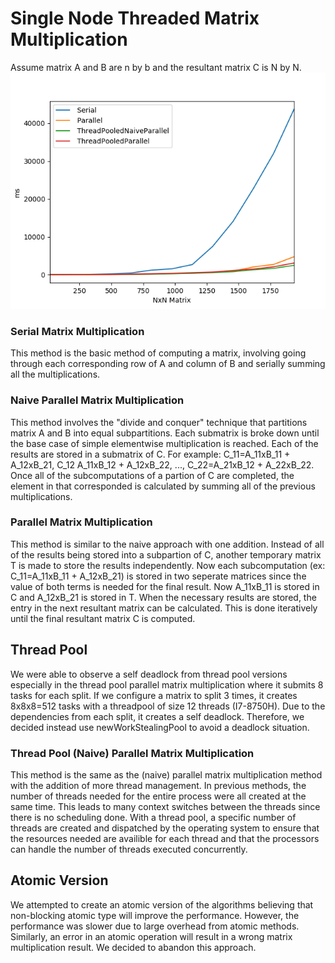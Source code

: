 # Single Node Threaded Matrix Multiplication
Assume matrix A and B are n by b and the resultant matrix C is N by N.
<img src="output.png">

### Serial Matrix Multiplication
This method is the basic method of computing a matrix, involving going through each corresponding row of A and column of B and serially summing all the multiplications. 

### Naive Parallel Matrix Multiplication
This method involves the "divide and conquer" technique that partitions matrix A and B into equal subpartitions. Each submatrix is broke down until the base case of simple elementwise multiplication is reached. Each of the results are stored in a submatrix of C. For example: C_11=A_11xB_11 + A_12xB_21, C_12 A_11xB_12 + A_12xB_22, ..., C_22=A_21xB_12 + A_22xB_22. Once all of the subcomputations of a partion of C are completed, the element in that corresponded is calculated by summing all of the previous multiplications. 

### Parallel Matrix Multiplication
This method is similar to the naive approach with one addition. Instead of all of the results being stored into a subpartion of C, another temporary matrix T is made to store the results independently. Now each subcomputation (ex: C_11=A_11xB_11 + A_12xB_21) is stored in two seperate matrices since the value of both terms is needed for the final result. Now A_11xB_11 is stored in C and A_12xB_21 is stored in T. When the necessary results are stored, the entry in the next resultant matrix can be calculated. This is done iteratively until the final resultant matrix C is computed. 

## Thread Pool
We were able to observe a self deadlock from thread pool versions especially in the thread pool parallel matrix multiplication where it submits 8 tasks for each split. If we configure a matrix to split 3 times, it creates 8x8x8=512 tasks with a threadpool of size 12 threads (I7-8750H). Due to the dependencies from each split, it creates a self deadlock. Therefore, we decided instead use newWorkStealingPool to avoid a deadlock situation.

### Thread Pool (Naive) Parallel Matrix Multiplication
This method is the same as the (naive) parallel matrix multiplication method with the addition of more thread management. In previous methods, the number of threads needed for the entire process were all created at the same time. This leads to many context switches between the threads since there is no scheduling done. With a thread pool, a specific number of threads are created and dispatched by the operating system to ensure that the resources needed are availible for each thread and that the processors can handle the number of threads executed concurrently.

## Atomic Version
We attempted to create an atomic version of the algorithms believing that non-blocking atomic type will improve the performance. However, the performance was slower due to large overhead from atomic methods. Similarly, an error in an atomic operation will result in a wrong matrix multiplication result. We decided to abandon this approach.
